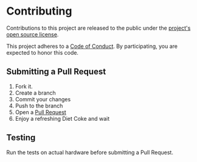 # Contributing

Contributions to this project are released to the public under the [project's open source license](LICENSE).

This project adheres to a [Code of Conduct][code-of-conduct]. By participating, you are expected to honor this code.

[code-of-conduct]: CODE_OF_CONDUCT.md

## Submitting a Pull Request

1. Fork it.
2. Create a branch 
3. Commit your changes 
4. Push to the branch 
5. Open a [Pull Request][1]
6. Enjoy a refreshing Diet Coke and wait

## Testing

Run the tests on actual hardware before submitting a Pull Request.

[1]: http://github.com/github/markup/pulls
[r2h]: lib/github/commands/rest2html
[r2hc]: lib/github/markups.rb#L51
